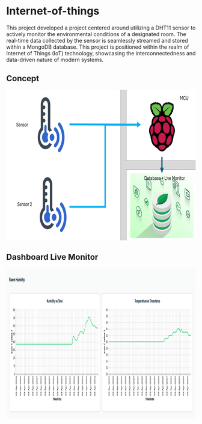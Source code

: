 # Internet-of-things

This project developed a project centered around utilizing a DHT11 sensor to actively monitor the environmental conditions of a designated room. The real-time data collected by the sensor is seamlessly streamed and stored within a MongoDB database. This project is positioned within the realm of Internet of Things (IoT) technology, showcasing the interconnectedness and data-driven nature of modern systems.

## Concept 
<img src="https://github.com/Roey0204/Internet-of-things/blob/main/img/concept.png" alt="Image1" width="900" height="400">

## Dashboard Live Monitor 
<img src="https://github.com/Roey0204/Internet-of-things/blob/main/img/dashboard.png" alt="Image1" width="800" height="400">

